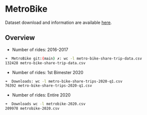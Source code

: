 # MetroBike

Dataset download and information are available [here](https://bikeshare.metro.net/about/data/).

## Overview

- Number of rides: 2016-2017 
```bash
➜  MetroBike git:(main) ✗: wc -l metro-bike-share-trip-data.csv
132428 metro-bike-share-trip-data.csv
```
- Number of rides: 1st Bimester 2020
```bash
➜  Downloads: wc -l metro-bike-share-trips-2020-q1.csv 
76392 metro-bike-share-trips-2020-q1.csv
```
- Number of rides: Entire 2020
```bash
➜  Downloads wc -l metrobike-2020.csv 
209978 metrobike-2020.csv
```